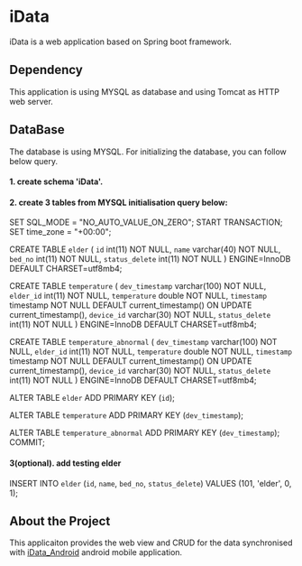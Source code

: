 # iData
iData is a web application based on Spring boot framework.
## Dependency
This application is using MYSQL as database and using Tomcat as HTTP web server.

## DataBase
The database is using MYSQL. For initializing the database, you can follow below query.

#### 1. create schema 'iData'.
#### 2. create 3 tables from MYSQL initialisation query below:

SET SQL_MODE = "NO_AUTO_VALUE_ON_ZERO";
START TRANSACTION;
SET time_zone = "+00:00";

CREATE TABLE `elder` (
  `id` int(11) NOT NULL,
  `name` varchar(40) NOT NULL,
  `bed_no` int(11) NOT NULL,
  `status_delete` int(11) NOT NULL
) ENGINE=InnoDB DEFAULT CHARSET=utf8mb4;

CREATE TABLE `temperature` (
  `dev_timestamp` varchar(100) NOT NULL,
  `elder_id` int(11) NOT NULL,
  `temperature` double NOT NULL,
  `timestamp` timestamp NOT NULL DEFAULT current_timestamp() ON UPDATE current_timestamp(),
  `device_id` varchar(30) NOT NULL,
  `status_delete` int(11) NOT NULL
) ENGINE=InnoDB DEFAULT CHARSET=utf8mb4;


CREATE TABLE `temperature_abnormal` (
  `dev_timestamp` varchar(100) NOT NULL,
  `elder_id` int(11) NOT NULL,
  `temperature` double NOT NULL,
  `timestamp` timestamp NOT NULL DEFAULT current_timestamp() ON UPDATE current_timestamp(),
  `device_id` varchar(30) NOT NULL,
  `status_delete` int(11) NOT NULL
) ENGINE=InnoDB DEFAULT CHARSET=utf8mb4;

ALTER TABLE `elder`
  ADD PRIMARY KEY (`id`);

ALTER TABLE `temperature`
  ADD PRIMARY KEY (`dev_timestamp`);


ALTER TABLE `temperature_abnormal`
  ADD PRIMARY KEY (`dev_timestamp`);
COMMIT;

#### 3(optional). add testing elder
INSERT INTO `elder` (`id`, `name`, `bed_no`, `status_delete`) VALUES
(101, 'elder', 0, 1);


## About the Project
This applicaiton provides the web view and CRUD for the data synchronised with  [iData_Android](https://github.com/caretechsw/iData_android) android mobile application.
